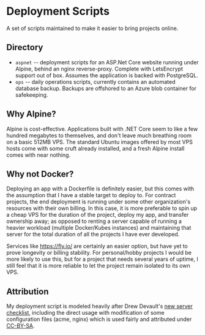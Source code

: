 # Deployment Scripts
A set of scripts maintained to make it easier to bring projects online.

## Directory
- `aspnet` -- deployment scripts for an ASP.Net Core website running under
Alpine, behind an nginx reverse-proxy. Complete with LetsEncrypt support out of
box. Assumes the application is backed with PostgreSQL.
- `ops` -- daily operations scripts, currently contains an automated database
backup. Backups are offshored to an Azure blob container for safekeeping.

## Why Alpine?
Alpine is cost-effective. Applications built with .NET Core seem to like a few
hundred megabytes to themselves, and don't leave much breathing room on a basic
512MB VPS. The standard Ubuntu images offered by most VPS hosts come with some
cruft already installed, and a fresh Alpine install comes with near nothing.

## Why not Docker?
Deploying an app with a Dockerfile is definitely easier, but this comes with the
assumption that I have a stable target to deploy to. For contract projects, the
end deployment is running under some other organization's resources with their
own billing. In this case, it is more preferable to spin up a cheap VPS for the
duration of the project, deploy my app, and transfer ownership away; as opposed
to renting a server capable of running a heavier workload (multiple Docker/Kubes
instances) and maintaining that server for the total duration of all the projects
I have ever developed.

Services like https://fly.io/ are certainly an easier option, but have yet to
prove longevity or billing stability. For personal/hobby projects I would be
more likely to use this, but for a project that needs several years of uptime,
I still feel that it is more reliable to let the project remain isolated to its
own VPS.

## Attribution
My deployment script is modeled heavily after Drew Devault's
[new server checklist](https://drewdevault.com/new-server), including the direct
usage with modification of some configuration files (acme, nginx) which is used fairly and attributed under [CC-BY-SA](https://creativecommons.org/licenses/by-sa/2.0/).
